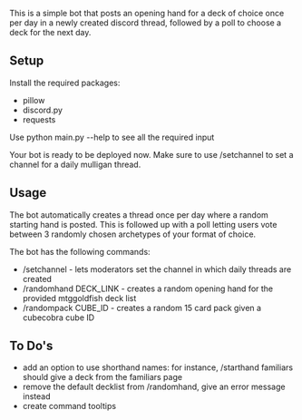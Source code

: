 This is a simple bot that posts an opening hand for a deck of choice once per day in a newly created discord thread, followed by a poll to choose a deck for the next day.

## Setup

Install the required packages:
- pillow
- discord.py
- requests

Use python main.py --help to see all the required input

Your bot is ready to be deployed now. Make sure to use /setchannel to set a channel for a daily mulligan thread.

## Usage

The bot automatically creates a thread once per day where a random starting hand is posted. This is followed up with a poll letting users vote between 3 randomly chosen archetypes of your format of choice.

The bot has the following commands:

- /setchannel - lets moderators set the channel in which daily threads are created
- /randomhand DECK_LINK - creates a random opening hand for the provided mtggoldfish deck list
- /randompack CUBE_ID - creates a random 15 card pack given a cubecobra cube ID

## To Do's

- add an option to use shorthand names: for instance, /starthand familiars should give a deck from the familiars page
- remove the default decklist from /randomhand, give an error message instead
- create command tooltips
